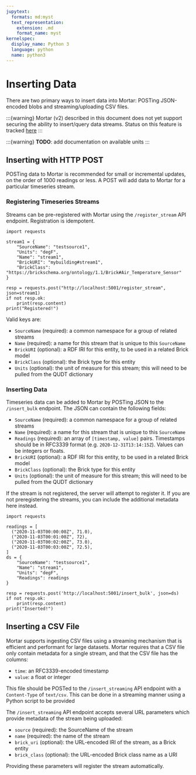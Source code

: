 ```yaml
---
jupytext:
  formats: md:myst
  text_representation:
    extension: .md
    format_name: myst
kernelspec:
  display_name: Python 3
  language: python
  name: python3
---
```


Inserting Data
==============

There are two primary ways to insert data into Mortar: POSTing JSON-encoded blobs and streaming/uploading CSV files.

:::{warning}
Mortar (v2) described in this document does not yet support securing the ability to insert/query data streams. Status on this feature is tracked [here](https://github.com/gtfierro/mortar/issues/)
:::

:::{warning}
**TODO**: add documentation on available units
:::


## Inserting with HTTP POST

POSTing data to Mortar is recommended for small or incremental updates, on the order of 1000 readings or less. A POST will add data to Mortar for a particular timeseries stream. 

### Registering Timeseries Streams


Streams can be pre-registered with Mortar using the `/register_stream` API endpoint. Registration is idempotent.

```{code-cell} Python
import requests

stream1 = {
    "SourceName": "testsource1",
    "Units": "degF",
    "Name": "stream1",
    "BrickURI": "mybuilding#stream1",
    "BrickClass": "https://brickschema.org/ontology/1.1/Brick#Air_Temperature_Sensor"
}

resp = requests.post("http://localhost:5001/register_stream", json=stream1)
if not resp.ok:
    print(resp.content)
print("Registered!")
```

Valid keys are:
- `SourceName` (required): a common namespace for a group of related streams
- `Name` (required): a name for this stream that is unique to this `SourceName`
- `BrickURI` (optional): a RDF IRI for this entity, to be used in a related Brick model
- `BrickClass` (optional): the Brick type for this entity
- `Units` (optional): the unit of measure for this stream; this will need to be pulled from the QUDT dictionary
 
### Inserting Data

Timeseries data can be added to Mortar by POSTing JSON to the `/insert_bulk` endpoint. The JSON can contain the following fields:

- `SourceName` (required): a common namespace for a group of related streams
- `Name` (required): a name for this stream that is unique to this `SourceName`
- `Readings` (required): an array of `[timestamp, value]` pairs. Timestamps should be in RFC3339 format (e.g. `2020-12-31T13:14:15Z`). Values can be integers or floats.
- `BrickURI` (optional): a RDF IRI for this entity, to be used in a related Brick model
- `BrickClass` (optional): the Brick type for this entity
- `Units` (optional): the unit of measure for this stream; this will need to be pulled from the QUDT dictionary

If the stream is not registered, the server will attempt to register it. If you are not preregistering the streams, you can include the additional metadata here instead.

```{code-cell} Python
import requests

readings = [
  ("2020-11-03T00:00:00Z", 71.0),
  ("2020-11-03T00:01:00Z", 72),
  ("2020-11-03T00:02:00Z", 73.0),
  ("2020-11-03T00:03:00Z", 72.5),
]
ds = {
    "SourceName": "testsource1",
    "Name": "stream1",
    "Units": "degF",
    "Readings": readings
}

resp = requests.post('http://localhost:5001/insert_bulk', json=ds)
if not resp.ok:
    print(resp.content)
print("Inserted!")
```

## Inserting a CSV File

Mortar supports ingesting CSV files using a streaming mechanism that is efficient and performant for large datasets. Mortar requires that a CSV file only contain metadata for a single stream, and that the CSV file has the columns:

- `time`: an RFC3339-encoded timestamp
- `value`: a float or integer

This file should be POSTed to the `/insert_streaming` API endpoint with a `Content-Type` of `text/csv`. This can be done in a streaming manner using a Python script to be provided

The `/insert_streaming` API endpoint accepts several URL parameters which provide metadata of the stream being uploaded:

- `source` (required): the SourceName of the stream
- `name` (required): the name of the stream
- `brick_uri` (optional): the URL-encoded IRI of the stream, as a Brick entity
- `brick_class` (optional): the URL-encoded Brick class name as a URI

Providing these parameters will register the stream automatically.
